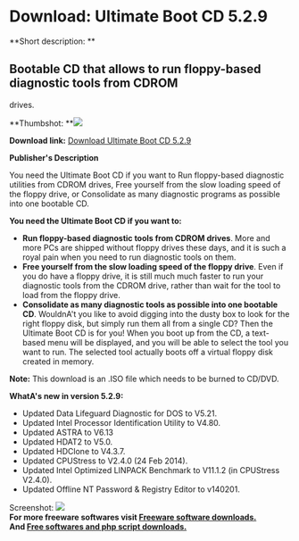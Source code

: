 # Download: Ultimate Boot CD 5.2.9

**Short description: **

## Bootable CD that allows to run floppy-based diagnostic tools from CDROM
drives.

  
**Thumbshot: **![](http://www.freewarefiles.com/screenshot/ultbootcd_md.gif)   
  
**Download link:** [Download Ultimate Boot CD 5.2.9](http://freesoftwares.boysofts.com/Ultimate-Boot-CD_program_18354.html)  
  

**Publisher's Description**  
  

You need the Ultimate Boot CD if you want to Run floppy-based diagnostic
utilities from CDROM drives, Free yourself from the slow loading speed of the
floppy drive, or Consolidate as many diagnostic programs as possible into one
bootable CD.

**You need the Ultimate Boot CD if you want to:**

  * **Run floppy-based diagnostic tools from CDROM drives**. More and more PCs are shipped without floppy drives these days, and it is such a royal pain when you need to run diagnostic tools on them. 
  * **Free yourself from the slow loading speed of the floppy drive**. Even if you do have a floppy drive, it is still much much faster to run your diagnostic tools from the CDROM drive, rather than wait for the tool to load from the floppy drive. 
  * **Consolidate as many diagnostic tools as possible into one bootable CD**. WouldnA't you like to avoid digging into the dusty box to look for the right floppy disk, but simply run them all from a single CD? Then the Ultimate Boot CD is for you! 
When you boot up from the CD, a text-based menu will be displayed, and you
will be able to select the tool you want to run. The selected tool actually
boots off a virtual floppy disk created in memory.

**Note:** This download is an .ISO file which needs to be burned to CD/DVD.

**WhatA's new in version 5.2.9:**

  * Updated Data Lifeguard Diagnostic for DOS to V5.21. 
  * Updated Intel Processor Identification Utility to V4.80. 
  * Updated ASTRA to V6.13 
  * Updated HDAT2 to V5.0. 
  * Updated HDClone to V4.3.7. 
  * Updated CPUStress to V2.4.0 (24 Feb 2014). 
  * Updated Intel Optimized LINPACK Benchmark to V11.1.2 (in CPUStress V2.4.0). 
  * Updated Offline NT Password & Registry Editor to v140201. 

  
  
Screenshot: ![](http://www.freewarefiles.com/screenshot/ultbootcd.gif)  
**For more freeware softwares visit [Freeware software downloads.](http://freesoftwares.boysofts.com/)**   
**And [Free softwares and php script downloads.](http://www.boysofts.com/)**

